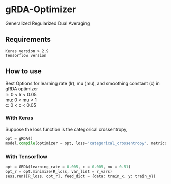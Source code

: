 # gRDA-Optimizer

Generalized Regularized Dual Averaging

## Requirements
    Keras version > 2.9
    Tensorflow version

## How to use

Best Options for learning rate (lr), mu (mu), and smoothing constant (c) in gRDA optimizer  
    lr: 0 < lr < 0.05  
    mu: 0 < mu < 1  
    c: 0 < c < 0.05  

### With Keras

Suppose the loss function is the categorical crossentropy,

``` python
opt = gRDA()
model.compile(optimizer = opt, loss='categorical_crossentropy', metrics=['accuracy'])
```

### With Tensorflow
``` python
opt = GRDA(learning_rate = 0.005, c = 0.005, mu = 0.51)
opt_r = opt.minimize(R_loss, var_list = r_vars)
sess.run([R_loss, opt_r], feed_dict = {data: train_x, y: train_y})
